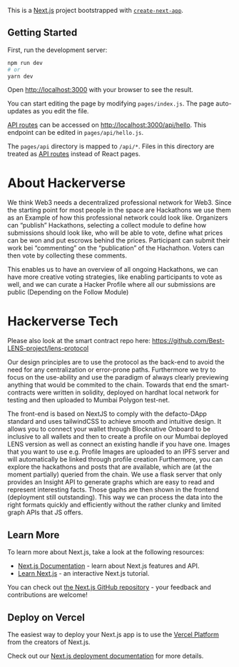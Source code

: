 This is a [Next.js](https://nextjs.org/) project bootstrapped with [`create-next-app`](https://github.com/vercel/next.js/tree/canary/packages/create-next-app).

## Getting Started

First, run the development server:

```bash
npm run dev
# or
yarn dev
```

Open [http://localhost:3000](http://localhost:3000) with your browser to see the result.

You can start editing the page by modifying `pages/index.js`. The page auto-updates as you edit the file.

[API routes](https://nextjs.org/docs/api-routes/introduction) can be accessed on [http://localhost:3000/api/hello](http://localhost:3000/api/hello). This endpoint can be edited in `pages/api/hello.js`.

The `pages/api` directory is mapped to `/api/*`. Files in this directory are treated as [API routes](https://nextjs.org/docs/api-routes/introduction) instead of React pages.

# About Hackerverse

We think Web3 needs a decentralized professional network for Web3. Since the starting point for most people in the space are Hackathons we use them as an Example of how this professional network could look like.
Organizers can “publish” Hackathons, selecting a collect module to define how submissions should look like, who will be able to vote, define what prices can be won and put escrows behind the prices.
Participant can submit their work bei “commenting” on the “publication” of the Hachathon. Voters can then vote by collecting these comments.

This enables us to have an overview of all ongoing Hackathons, we can have more creative voting strategies, like enabling participants to vote as well, and we can curate a Hacker Profile where all our submissions are public (Depending on the Follow Module)

# Hackerverse Tech

Please also look at the smart contract repo here: https://github.com/Best-LENS-project/lens-protocol

Our design principles are to use the protocol as the back-end to avoid the need for any centralization or error-prone paths. Furthermore we try to focus on the use-ability and use the paradigm of always clearly previewing anything that would be commited to the chain.
Towards that end the smart-contracts were written in solidity, deployed on hardhat local network for testing and then uploaded to Mumbai Polygon test-net.

<!-- [chris may add somehting here #happypath] -->

The front-end is based on NextJS to comply with the defacto-DApp standard and uses tailwindCSS to achieve smooth and intuitive design.
It allows you to connect your wallet through Blocknative Onboard to be inclusive to all wallets and then to create a profile on our Mumbai deployed LENS version as well as connect an existing handle if you have one.
Images that you want to use e.g. Profile Images are uploaded to an IPFS server and will automatically be linked through profile creation
Furthermore, you can explore the hackathons and posts that are available, which are (at the moment partially) queried from the chain.
We use a flask server that only provides an Insight API to generate graphs which are easy to read and represent interesting facts. Those gaphs are then shown in the frontend (deployment still outstanding). This way we can process the data into the right formats quickly and efficiently without the rather clunky and limited graph APIs that JS offers.

## Learn More

To learn more about Next.js, take a look at the following resources:

- [Next.js Documentation](https://nextjs.org/docs) - learn about Next.js features and API.
- [Learn Next.js](https://nextjs.org/learn) - an interactive Next.js tutorial.

You can check out [the Next.js GitHub repository](https://github.com/vercel/next.js/) - your feedback and contributions are welcome!

## Deploy on Vercel

The easiest way to deploy your Next.js app is to use the [Vercel Platform](https://vercel.com/new?utm_medium=default-template&filter=next.js&utm_source=create-next-app&utm_campaign=create-next-app-readme) from the creators of Next.js.

Check out our [Next.js deployment documentation](https://nextjs.org/docs/deployment) for more details.
